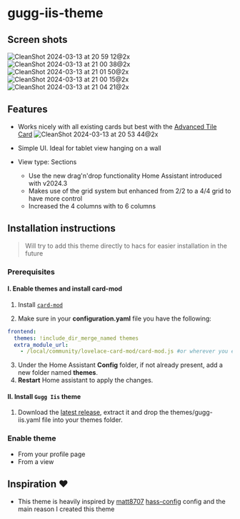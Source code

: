 # gugg-iis-theme

## Screen shots
![CleanShot 2024-03-13 at 20 59 12@2x](https://github.com/s1rd4v3/gugg-iis-theme/assets/914248/56996527-9a56-4d6d-afd1-2c7920eab4b8)
![CleanShot 2024-03-13 at 21 00 38@2x](https://github.com/s1rd4v3/gugg-iis-theme/assets/914248/f1af5ac6-302f-4d3f-af58-d965f01095d0)
![CleanShot 2024-03-13 at 21 01 50@2x](https://github.com/s1rd4v3/gugg-iis-theme/assets/914248/84c8e82a-e495-4ac4-b0a0-c58bc79dcafc)
![CleanShot 2024-03-13 at 21 00 15@2x](https://github.com/s1rd4v3/gugg-iis-theme/assets/914248/0efb2425-814e-40e9-a9d4-0bda5ee63805)
![CleanShot 2024-03-13 at 21 04 21@2x](https://github.com/s1rd4v3/gugg-iis-theme/assets/914248/94ff0066-3638-41ad-b50e-242606231421)



## Features

- Works nicely with all existing cards but best with the [Advanced Tile Card](https://github.com/s1rd4v3/advanced-tile-card)
 ![CleanShot 2024-03-13 at 20 53 44@2x](https://github.com/s1rd4v3/gugg-iis-theme/assets/914248/6426eb75-e892-497f-97ee-de1fad103837)

- Simple UI. Ideal for tablet view hanging on a wall
- View type: Sections
  - Use the new drag'n'drop functionality Home Assistant introduced with v2024.3
  - Makes use of the grid system but enhanced from 2/2 to a 4/4 grid to have more control
  - Increased the 4 columns with to 6 columns

## Installation instructions

> Will try to add this theme directly to hacs for easier installation in the future

### Prerequisites

#### I. Enable themes and install card-mod

1. Install [`card-mod`](https://github.com/thomasloven/lovelace-card-mod "card-mod")

2. Make sure in your **configuration.yaml** file you have the following:

```yaml
frontend:
  themes: !include_dir_merge_named themes
  extra_module_url:
    - /local/community/lovelace-card-mod/card-mod.js #or wherever you ended up putting card-mod.js
```

3. Under the Home Assistant **Config** folder, if not already present, add a new folder named **themes**.
4. **Restart** Home assistant to apply the changes.

#### II. Install `Gugg Iis` theme

1. Download the [latest release](https://github.com/s1rd4v3/gugg-iis-theme/releases/latest), extract it and drop the themes/gugg-iis.yaml file into your themes folder.

### Enable theme

- From your profile page
- From a view

## Inspiration ❤️

- This theme is heavily inspired by [matt8707](https://github.com/matt8707) [hass-config](https://github.com/matt8707/hass-config) config and the main reason I created this theme
